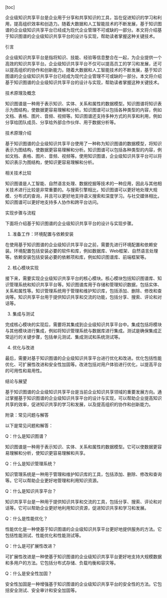
[toc]                    
                
                
企业级知识共享平台是企业用于分享和共享知识的工具，旨在促进知识的学习和利用，提高组织效率和创造力。随着大数据和人工智能技术的不断发展，基于知识图谱的企业级知识共享平台已经成为现代企业管理不可或缺的一部分。本文将介绍基于知识图谱的企业级知识共享平台的设计与实现，帮助读者掌握这种关键技术。

引言

企业级知识共享平台是指将知识、技能、经验等信息整合在一起，为企业提供一个高效的知识共享平台。企业级知识共享平台不仅可以提高员工的学习和发展，还可以提高组织的协作和创新能力。随着大数据和人工智能技术的不断发展，基于知识图谱的企业级知识共享平台已经成为现代企业管理不可或缺的一部分。本文将介绍基于知识图谱的企业级知识共享平台的设计与实现，帮助读者掌握这种关键技术。

技术原理及概念

知识图谱是一种用于表示知识、实体、关系和属性的数据模型。知识图谱将知识表示为图结构，使数据更容易理解和分析。知识图谱可以包括各种类型的内容，例如文档、表格、图片、音频、视频等。知识图谱还支持多种方式的共享和利用，例如分享给团队成员、分享给外部合作伙伴、用于数据分析等。

技术原理介绍

基于知识图谱的企业级知识共享平台使用了一种称为知识图谱的数据模型，将知识表示为图结构，使数据更容易理解和分析。知识图谱可以包括各种类型的内容，例如文档、表格、图片、音频、视频等。使用知识图谱，企业级知识共享平台可以将知识表示为图结构，使知识更容易理解和分析。

相关技术比较

知识图谱是人工智能、自然语言处理、数据挖掘等技术的一种应用，因此与其他相关技术进行比较是非常重要的。与搜索引擎相比，知识图谱可以更好地处理大规模、分布式的查询，并且可以更好地支持语义搜索和深度学习。与社交媒体相比，知识图谱可以更好地支持多人协作和跨平台访问。

实现步骤与流程

下面将介绍基于知识图谱的企业级知识共享平台的设计与实现步骤。

1. 准备工作：环境配置与依赖安装

在使用基于知识图谱的企业级知识共享平台之前，需要先进行环境配置和依赖安装。环境配置包括安装必要的软件和库，例如数据库、Web框架、自然语言处理等。依赖安装包括安装必要的依赖项和库，例如知识图谱库、前端框架等。

2. 核心模块实现

接下来，需要实现企业级知识共享平台的核心模块。核心模块包括知识图谱库、知识管理系统和知识共享平台等。知识图谱库用于存储和管理知识数据，包括实体、关系和属性等。知识管理系统用于管理和维护知识库，包括添加、删除、修改和查询等。知识共享平台用于提供知识共享和交流的功能，包括分享、搜索、评论和对话等。

3. 集成与测试

完成核心模块的实现后，需要将其集成到企业级知识共享平台中。集成包括将模块与其他模块进行集成，例如将知识管理系统与数据库进行集成。测试是确保集成正常运行的关键步骤，包括单元测试、集成测试和系统测试等。

4. 优化与改进

最后，需要对基于知识图谱的企业级知识共享平台进行优化和改进。优化包括性能优化、可扩展性改进和安全性加固等。改进包括对用户体验进行优化，以提高平台的可用性和易用性。

结论与展望

基于知识图谱的企业级知识共享平台是当前企业知识共享领域的重要发展方向。通过掌握基于知识图谱的企业级知识共享平台的设计与实现，可以帮助企业提高知识共享的效率，促进知识共享的学习和发展，以及提高组织的协作和创新能力。

附录：常见问题与解答

以下是常见问题和解答：

Q：什么是知识图谱？

知识图谱是一种用于表示知识、实体、关系和属性的数据模型。它可以使数据更容易理解和分析，使知识更容易理解和共享。

Q：什么是知识管理系统？

知识管理系统是一种用于管理和维护知识库的工具，包括添加、删除、修改和查询等。它可以帮助企业更好地管理和利用知识资源。

Q：什么是知识共享平台？

知识共享平台是一种用于提供知识共享和交流的工具，包括分享、搜索、评论和对话等。它可以帮助企业更好地利用知识资源，促进知识共享和学习和发展。

Q：什么是性能优化？

性能优化是一种使基于知识图谱的企业级知识共享平台更好地提供服务的方法。它包括性能测试、性能优化和性能测试等。

Q：什么是可扩展性改进？

可扩展性改进是一种使基于知识图谱的企业级知识共享平台更好地支持大规模数据和多用户的方法。它包括分布式存储、负载均衡和容灾等。

Q：什么是安全性加固？

安全性加固是一种增强基于知识图谱的企业级知识共享平台的安全性的方法。它包括安全测试、安全审计和安全加固等。

